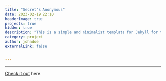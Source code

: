 ```yaml
---
title: "Secret's Anonymous"
date: 2023-02-19 22:10
headerImage: true
projects: true
hidden: true
description: "This is a simple and minimalist template for Jekyll for those who likes to eat noodles."
category: project
author: johndoe
externalLink: false


---
```




---

[Check it out](https://github.com/anniepauline/Secrets---Confess-Anynonymous) here.


